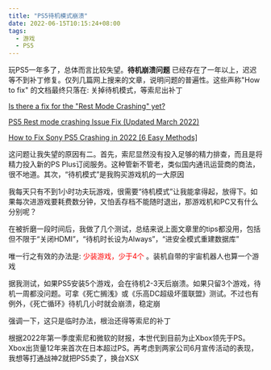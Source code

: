 ```yaml
---
title: "PS5待机模式崩溃"
date: 2022-06-15T10:15:24+08:00
tags:
  - 游戏
  - PS5
---
```


玩PS5一年多了，总体而言比较失望。**待机崩溃问题** 已经存在了一年以上，迟迟等不到补丁修复。仅列几篇网上搜来的文章，说明问题的普遍性。这些声称"How to fix" 的文档最终只落在: 关掉待机模式，等索尼出补丁

[Is there a fix for the "Rest Mode Crashing" yet?](https://gamefaqs.gamespot.com/boards/264562-playstation-5/79897102)

[PS5 Rest mode crashing Issue Fix (Updated March 2022)](https://brokenanalog.com/fix-ps5-rest-mode-crashing-issue/)

[How to Fix Sony PS5 Crashing in 2022 [6 Easy Methods]](https://omggamer.com/how-to-fix-sony-ps5-crashing/)

这问题让我失望的原因有二。首先，索尼显然没有投入足够的精力排查，而且是将精力投入新的PS Plus订阅服务。这种管新不管老，类似国内通讯运营商的商法，很不地道。其次，“待机模式”是我购买游戏机的一大原因

我每天只有不到1小时功夫玩游戏，很需要“待机模式”让我能拿得起，放得下。如果每次进游戏要耗费数分钟，又怕丢存档不能随时退出，那游戏机和PC又有什么分别呢？

在被折磨一段时间后，我做了几个测试，总结来说上面文章里的tips都没用，包括但不限于“关闭HDMI”，“待机时长设为Always”，“进安全模式重建数据库”

唯一行之有效的办法是: <font color=red>少装游戏，少于4个</font>  。装机自带的宇宙机器人也算一个游戏

据我测试，如果PS5安装5个游戏，会在待机2-3天后崩溃。如果只留3个游戏，待机一周都没问题。可拿《死亡搁浅》或《乐高DC超级坏蛋联盟》测试。不过也有例外，《死亡循环》待机几小时就会崩溃，稳定崩

强调一下，这只是临时办法，根治还得等索尼的补丁

根据2022年第一季度索尼和微软的财报，本世代到目前为止Xbox领先于PS。Xbox出货量12年来首次在日本超过PS。再考虑到两家公司6月宣传活动的表现，我想等打通战神2就把PS5卖了，换台XSX
